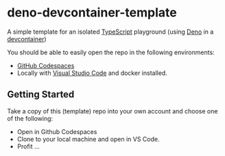 # deno-devcontainer-template

A simple template for an isolated [TypeScript](https://www.typescriptlang.org/) playground (using [Deno](https://deno.com/) in a [devcontainer](https://containers.dev/))

You should be able to easily open the repo in the following environments:

* [GitHub Codespaces](https://github.com/features/codespaces)
* Locally with [Visual Studio Code](https://code.visualstudio.com/) and docker installed.

## Getting Started

Take a copy of this (template) repo into your own account and choose one of the following:

* Open in Github Codespaces
* Clone to your local machine and open in VS Code.
* Profit ...
